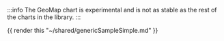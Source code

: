 :::info
The GeoMap chart is experimental and is not as stable as the rest of the charts in the library.
:::

{{ render this "~/shared/genericSampleSimple.md" }}